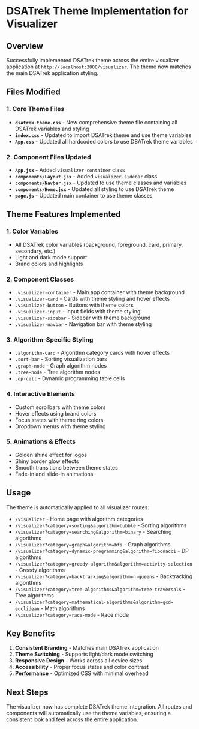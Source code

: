 # DSATrek Theme Implementation for Visualizer

## Overview
Successfully implemented DSATrek theme across the entire visualizer application at `http://localhost:3000/visualizer`. The theme now matches the main DSATrek application styling.

## Files Modified

### 1. Core Theme Files
- **`dsatrek-theme.css`** - New comprehensive theme file containing all DSATrek variables and styling
- **`index.css`** - Updated to import DSATrek theme and use theme variables
- **`App.css`** - Updated all hardcoded colors to use DSATrek theme variables

### 2. Component Files Updated
- **`App.jsx`** - Added `visualizer-container` class
- **`components/Layout.jsx`** - Added `visualizer-sidebar` class
- **`components/Navbar.jsx`** - Updated to use theme classes and variables
- **`components/Home.jsx`** - Updated all styling to use DSATrek theme
- **`page.js`** - Updated main container to use theme classes

## Theme Features Implemented

### 1. Color Variables
- All DSATrek color variables (background, foreground, card, primary, secondary, etc.)
- Light and dark mode support
- Brand colors and highlights

### 2. Component Classes
- `.visualizer-container` - Main app container with theme background
- `.visualizer-card` - Cards with theme styling and hover effects
- `.visualizer-button` - Buttons with theme colors
- `.visualizer-input` - Input fields with theme styling
- `.visualizer-sidebar` - Sidebar with theme background
- `.visualizer-navbar` - Navigation bar with theme styling

### 3. Algorithm-Specific Styling
- `.algorithm-card` - Algorithm category cards with hover effects
- `.sort-bar` - Sorting visualization bars
- `.graph-node` - Graph algorithm nodes
- `.tree-node` - Tree algorithm nodes
- `.dp-cell` - Dynamic programming table cells

### 4. Interactive Elements
- Custom scrollbars with theme colors
- Hover effects using brand colors
- Focus states with theme ring colors
- Dropdown menus with theme styling

### 5. Animations & Effects
- Golden shine effect for logos
- Shiny border glow effects
- Smooth transitions between theme states
- Fade-in and slide-in animations

## Usage

The theme is automatically applied to all visualizer routes:
- `/visualizer` - Home page with algorithm categories
- `/visualizer?category=sorting&algorithm=bubble` - Sorting algorithms
- `/visualizer?category=searching&algorithm=binary` - Searching algorithms
- `/visualizer?category=graph&algorithm=bfs` - Graph algorithms
- `/visualizer?category=dynamic-programming&algorithm=fibonacci` - DP algorithms
- `/visualizer?category=greedy-algorithm&algorithm=activity-selection` - Greedy algorithms
- `/visualizer?category=backtracking&algorithm=n-queens` - Backtracking algorithms
- `/visualizer?category=tree-algorithms&algorithm=tree-traversals` - Tree algorithms
- `/visualizer?category=mathematical-algorithms&algorithm=gcd-euclidean` - Math algorithms
- `/visualizer?category=race-mode` - Race mode

## Key Benefits

1. **Consistent Branding** - Matches main DSATrek application
2. **Theme Switching** - Supports light/dark mode switching
3. **Responsive Design** - Works across all device sizes
4. **Accessibility** - Proper focus states and color contrast
5. **Performance** - Optimized CSS with minimal overhead

## Next Steps

The visualizer now has complete DSATrek theme integration. All routes and components will automatically use the theme variables, ensuring a consistent look and feel across the entire application.